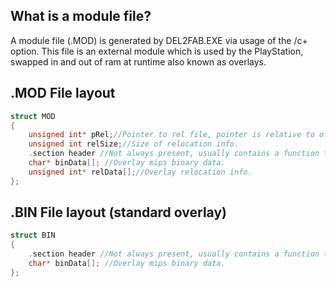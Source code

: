 ## What is a module file?

A module file (.MOD) is generated by DEL2FAB.EXE via usage of the /c+ option. 
This file is an external module which is used by the PlayStation, swapped in and out of ram at runtime also known as overlays.

## .MOD File layout

```C
struct MOD
{
    unsigned int* pRel;//Pointer to rel file, pointer is relative to offset 0x8.
    unsigned int relSize;//Size of relocation info.
    .section header //Not always present, usually contains a function table.
    char* binData[]; //Overlay mips binary data.
    unsigned int* relData[];//Overlay relocation info.
};
```
## .BIN File layout (standard overlay)

```C
struct BIN
{
    .section header //Not always present, usually contains a function table.
    char* binData[]; //Overlay mips binary data.
};
```


